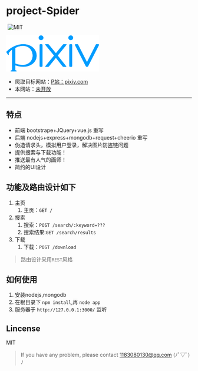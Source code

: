 # project-Spider

<p align="left">
	<img alt="" src="https://img.shields.io/badge/JavaScript-ES6-green.svg" />
	<img alt="MIT" src="https://img.shields.io/npm/l/express.svg" />
</p>

<img src="public/img/pixiv-logo.png" width="50%">

* 爬取目标网站：[P站：pixiv.com](http://www.pixiv.net/)
* 本网站：[未开放](http://www.izetta.cn/)

***

## 特点
* 前端 bootstrape+JQuery+vue.js 重写
* 后端 nodejs+express+mongodb+request+cheerio 重写
* 伪造请求头，模拟用户登录，解决图片防盗链问题
* 提供搜索与下载功能！
* 推送最有人气的画师！
* 简约的UI设计

## 功能及路由设计如下
1. 主页
	1. 主页：`GET /`
2. 搜索
	1. 搜索：`POST /search/:keyword=???`
	2. 搜索结果:`GET /search/results`
3. 下载
	1. 下载：`POST /download`

> 路由设计采用`REST`风格

## 如何使用
1. 安装nodejs,mongodb
2. 在根目录下 `npm install`,再 `node app`
3. 服务器于 `http://127.0.0.1:3000/` 监听

## Lincense
MIT

> If you have any problem, please contact 1183080130@qq.com (ﾉﾟ▽ﾟ)ﾉ
